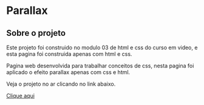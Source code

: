 # Parallax

## Sobre o projeto

Este projeto foi construido no modulo 03 de html e css do curso em video, e esta pagina foi construida apenas com html e css.

Pagina web desenvolvida para trabalhar conceitos de css, nesta pagina foi aplicado o efeito parallax apenas com css e html.

Veja o projeto no ar clicando no link abaixo.

<a href="https://viniciusdiasamorim.github.io/Parallax/"  target="_blank">Clique aqui</a>
